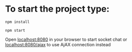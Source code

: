 # To start the project type:

`npm install`

`npm start`

Open [localhost:8080](http://localhost:8080) in your browser to start socket chat
or  [localhost:8080/ajax](http://localhost:8080/ajax) to use AjAX connection instead
